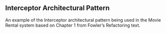 ## Interceptor Architectural Pattern

An example of the Interceptor architectural pattern being used in the Movie Rental system based on Chapter 1 from Fowler’s Refactoring text.
